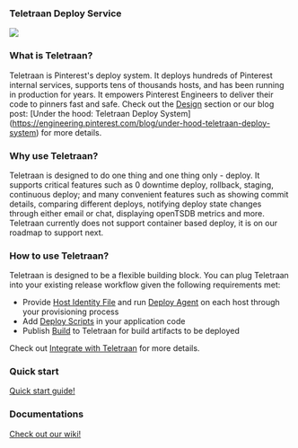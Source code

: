 ### Teletraan Deploy Service

![](https://github.com/pinterest/teletraan2/blob/master/docs/misc/images/TeletraanDefinition.png)

### What is Teletraan?
Teletraan is Pinterest's deploy system. It deploys hundreds of Pinterest internal services, supports tens of thousands hosts, and has been running in production for years. It empowers Pinterest Engineers to deliver their code to pinners fast and safe. Check out the [Design](https://github.com/pinterest/teletraan2/wiki/Design) section or our blog post: [Under the hood: Teletraan Deploy System] (https://engineering.pinterest.com/blog/under-hood-teletraan-deploy-system) for more details.

### Why use Teletraan?
Teletraan is designed to do one thing and one thing only - deploy. It supports critical features such as 0 downtime deploy, rollback, staging, continuous deploy; and many convenient features such as showing commit details, comparing different deploys, notifying deploy state changes through either email or chat, displaying openTSDB metrics and more. Teletraan currently does not support container based deploy, it is on our roadmap to support next.

### How to use Teletraan?
Teletraan is designed to be a flexible building block. You can plug Teletraan into your existing release workflow given the following requirements met:
* Provide [Host Identity File](https://github.com/pinterest/teletraan2/wiki/Deploy-Agent#host-identity-file) and run [Deploy Agent](https://github.com/pinterest/teletraan2/wiki/Deploy-Agent) on each host through your provisioning process
* Add [Deploy Scripts](https://github.com/pinterest/teletraan2/wiki/Deploy-Agent#deploy-scripts) in your application code
* Publish [Build](https://github.com/pinterest/teletraan2/wiki/Introduction) to Teletraan for build artifacts to be deployed

Check out [Integrate with Teletraan](https://github.com/pinterest/teletraan2/wiki/Integrate-with-teletraan) for more details.

### Quick start

[Quick start guide!](https://github.com/pinterest/teletraan2/wiki/Quickstart-Guide)

### Documentations

[Check out our wiki!](https://github.com/pinterest/teletraan2/wiki)
